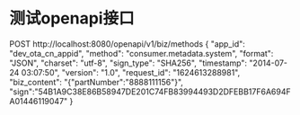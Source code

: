 # 测试openapi接口

POST http://localhost:8080/openapi/v1/biz/methods
{
    "app_id": "dev_ota_cn_appid",
    "method": "consumer.metadata.system",
    "format": "JSON",
    "charset": "utf-8",
    "sign_type": "SHA256",
    "timestamp": "2014-07-24 03:07:50",
    "version": "1.0",
    "request_id": "1624613288981",
    "biz_content": "{\"partNumber\":\"8888111156\"}",
    "sign":"54B1A9C38E86B58947DE201C74FB83994493D2DFEBB17F6A694FA01446119047"
}
